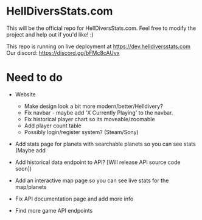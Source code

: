 # HellDiversStats.com

This will be the official repo for HellDiversStats.com.  Feel free to modify the project and help out if you'd like! :)

This repo is running on live deployment at https://dev.helldiversstats.com
Our discord: https://discord.gg/bFMc8cAUvx

# Need to do

- Website
  - Make design look a bit more modern/better/Helldivery?
  -  Fix navbar - maybe add 'X Currently Playing' to the navbar. 
  - Fix historical player chart so its moveable/zoomable
  - Add player count table
  - Possibly login/register system? (Steam/Sony)
 - Add stats page for planets with searchable planets so you can see stats (Maybe add  
 - Add historical data endpoint to API? [Will release API source code soon])
 - Add an interactive map page so you can see live stats for the map/planets

 - Fix API documentation page and add more info
 
 - Find more game API endpoints

